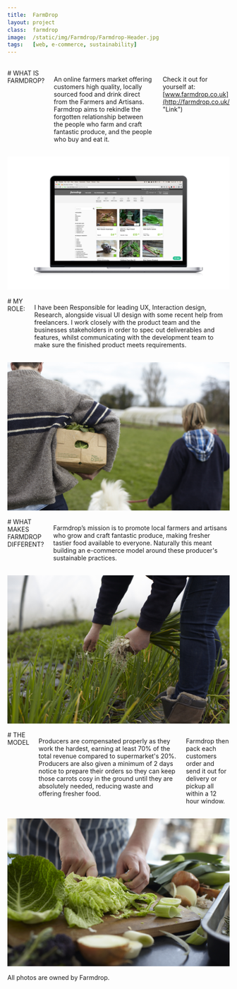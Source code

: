 ```yaml
---
title:  FarmDrop
layout: project
class:  farmdrop
image:  /static/img/Farmdrop/Farmdrop-Header.jpg
tags:   [web, e-commerce, sustainability]
---
```


<div class="row">
  <div class="two columns">&nbsp;</div>
  <div class="eight columns" markdown="1">
# WHAT IS FARMDROP?

An online farmers market offering customers high quality, locally sourced food and drink direct from the Farmers and Artisans. Farmdrop aims to rekindle the forgotten relationship between the people who farm and craft fantastic produce, and the people who buy and eat it.

Check it out for yourself at: [www.farmdrop.co.uk](http://farmdrop.co.uk/ "Link")
  </div>
  <div class="two columns">&nbsp;</div>
</div>


<div class="row">
  <div class="twelve columns">
    <img src="/Static/img/Farmdrop/FarmdropWebBrowser.jpg">
  </div>
</div>


<div class="row">
<div class="two columns">&nbsp;</div>
  <div class="eight columns" markdown="1">
# MY ROLE:

I have been Responsible for leading UX, Interaction design, Research, alongside visual UI design with some recent help from freelancers. I work closely with the product team and the businesses stakeholders in order to spec out deliverables and features, whilst communicating with the development team to make sure the finished product meets requirements. 
  </div>
    <div class="two columns">&nbsp;</div>
</div>


<div class="row">
  <div class="twelve columns">
    <img src="/Static/img/Farmdrop/producers.jpg">
  </div>
</div>


<div class="row">
  <div class="two columns">&nbsp;</div>
  <div class="eight columns" markdown="1">
# WHAT MAKES FARMDROP DIFFERENT?

Farmdrop’s mission is to promote local farmers and artisans who grow and craft fantastic produce, making fresher tastier food available to everyone. Naturally this meant building an e-commerce model around these producer's sustainable practices.
  </div>
  <div class="two column">&nbsp;</div>
</div>


<div class="row">
  <div class="twelve columns">
    <img src="/Static/img/Farmdrop/Pick.jpg">
  </div>
</div>


<div class="row">
  <div class="two columns">&nbsp;</div>
  <div class="eight columns" markdown="1">
# THE MODEL

Producers are compensated properly as they work the hardest, earning at least 70% of the total revenue compared to supermarket's 20%. Producers are also given a minimum of 2 days notice to prepare their orders so they can keep those carrots cosy in the ground until they are absolutely needed, reducing waste and offering fresher food.

Farmdrop then pack each customers order and send it out for delivery or pickup all within a 12 hour window.
  </div>
  <div class="two column">&nbsp;</div>
</div>


<div class="row">
  <div class="twelve columns">
    <img src="/Static/img/Farmdrop/food.jpg">
  </div>
</div>


<div class="row">
  <div class="four columns">&nbsp;</div>
  <div class="four columns" markdown="1">
All photos are owned by Farmdrop.
  </div>
  <div class="four column">&nbsp;</div>
</div>
